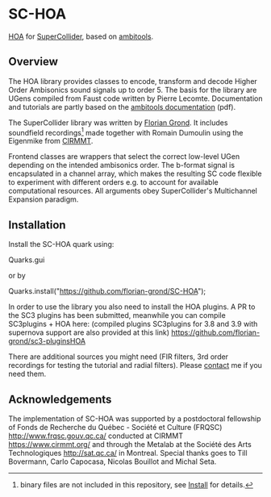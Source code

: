 # SC-HOA

[HOA](https://en.wikipedia.org/wiki/Ambisonics#Higher-order_Ambisonics) for [SuperCollider](http://supercollider.github.io/), based on [ambitools](https://github.com/sekisushai/ambitools).

## Overview

The HOA library provides classes to encode, transform and decode Higher Order Ambisonics sound signals up to order 5. The basis for the library are UGens compiled from Faust code written by Pierre Lecomte. Documentation and tutorials are partly based on the [ambitools documentation](https://github.com/sekisushai/ambitools/blob/master/Documentation/documentation.pdf) (pdf).

The SuperCollider library was written by [Florian Grond](http://www.grond.at). It includes soundfield recordings[^1] made together with Romain Dumoulin using the Eigenmike from [CIRMMT](http://www.cirmmt.org).

Frontend classes are wrappers that select the correct low-level UGen depending on the intended ambisonics order. The b-format signal is encapsulated in a channel array, which makes the resulting SC code flexible to experiment with different orders e.g. to account for available computational resources. All arguments obey SuperCollider's Multichannel Expansion paradigm.

[^1]: binary files are not included in this repository, see [Install](#install) for details.

## Installation

Install the SC-HOA quark using:

Quarks.gui

or by

Quarks.install("https://github.com/florian-grond/SC-HOA");

In order to use the library you also need to install the HOA plugins.
A PR to the SC3 plugins has been submitted, meanwhile you can compile SC3plugins + HOA here:
(compiled plugins SC3plugins for 3.8 and 3.9 with supernova support are also provided at this link)
https://github.com/florian-grond/sc3-pluginsHOA

There are additional sources you might need (FIR filters, 3rd order recordings for testing the tutorial and radial filters). Please [contact](http://www.grond.at/html/submenues/submenu_contact.htm) me if you need them.

## Acknowledgements

The implementation of SC-HOA was supported by a postdoctoral fellowship of Fonds de Recherche du Québec - Société et Culture (FRQSC) http://www.frqsc.gouv.qc.ca/ conducted at CIRMMT https://www.cirmmt.org/ and through the Metalab at the Société des Arts Technologiques http://sat.qc.ca/ in Montreal.
Special thanks goes to Till Bovermann, Carlo Capocasa, Nicolas Bouillot and Michal Seta.
